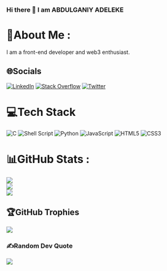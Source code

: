 ### Hi there 👋 I am ABDULGANIY ADELEKE
# 💫About Me :
I am a front-end developer and web3 enthusiast.

## 🌐Socials
[![LinkedIn](https://img.shields.io/badge/LinkedIn-%230077B5.svg?logo=linkedin&logoColor=white)](https://linkedin.com/in/abdulganiyadeleke) [![Stack Overflow](https://img.shields.io/badge/-Stackoverflow-FE7A16?logo=stack-overflow&logoColor=white)](https://stackoverflow.com/users/Manueldezman) [![Twitter](https://img.shields.io/badge/Twitter-%231DA1F2.svg?logo=Twitter&logoColor=white)](https://twitter.com/manueldezman) 

# 💻Tech Stack
![C](https://img.shields.io/badge/c-%2300599C.svg?style=plastic&logo=c&logoColor=white) ![Shell Script](https://img.shields.io/badge/shell_script-%23121011.svg?style=plastic&logo=gnu-bash&logoColor=white) ![Python](https://img.shields.io/badge/python-3670A0?style=plastic&logo=python&logoColor=ffdd54) ![JavaScript](https://img.shields.io/badge/javascript-%23323330.svg?style=plastic&logo=javascript&logoColor=%23F7DF1E) ![HTML5](https://img.shields.io/badge/html5-%23E34F26.svg?style=plastic&logo=html5&logoColor=white) ![CSS3](https://img.shields.io/badge/css3-%231572B6.svg?style=plastic&logo=css3&logoColor=white) 
# 📊GitHub Stats :
![](https://github-readme-stats.vercel.app/api?username=manueldezman&theme=react&hide_border=false&include_all_commits=false&count_private=false)<br/>
![](https://github-readme-streak-stats.herokuapp.com/?user=manueldezman&theme=react&hide_border=false)<br/>
![](https://github-readme-stats.vercel.app/api/top-langs/?username=manueldezman&theme=react&hide_border=false&include_all_commits=false&count_private=false&layout=compact)

## 🏆GitHub Trophies
![](https://github-profile-trophy.vercel.app/?username=manueldezman&theme=nord&no-frame=true&no-bg=true&margin-w=4)

### ✍️Random Dev Quote
![](https://quotes-github-readme.vercel.app/api?type=horizontal&theme=radical)



<!--
**manueldezman/manueldezman** is a ✨ _special_ ✨ repository because its `README.md` (this file) appears on your GitHub profile.

Here are some ideas to get you started:

- 🔭 I’m currently working on ...
- 🌱 I’m currently learning ...
- 👯 I’m looking to collaborate on ...
- 🤔 I’m looking for help with ...
- 💬 Ask me about ...
- 📫 How to reach me: ...
- 😄 Pronouns: ...
- ⚡ Fun fact: ...
-->
